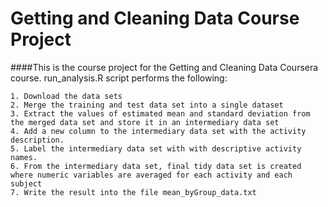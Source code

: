 
# Getting and Cleaning Data Course Project

####This is the course project for the Getting and Cleaning Data Coursera course. run_analysis.R script performs the following:

    1. Download the data sets
    2. Merge the training and test data set into a single dataset
    3. Extract the values of estimated mean and standard deviation from the merged data set and store it in an intermediary data set
    4. Add a new column to the intermediary data set with the activity description. 
    5. Label the intermediary data set with with descriptive activity names.
    6. From the intermediary data set, final tidy data set is created where numeric variables are averaged for each activity and each subject
    7. Write the result into the file mean_byGroup_data.txt
